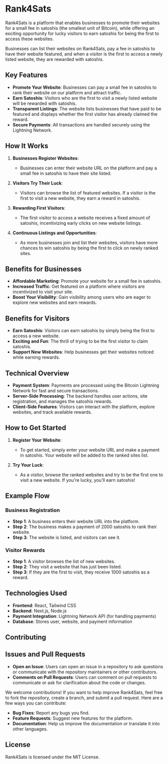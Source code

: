 # Rank4Sats

Rank4Sats is a platform that enables businesses to promote their websites for a small fee in satoshis (the smallest unit of Bitcoin), while offering an exciting opportunity for lucky visitors to earn satoshis for being the first to access these websites.

Businesses can list their websites on Rank4Sats, pay a fee in satoshis to have their website featured, and when a visitor is the first to access a newly listed website, they are rewarded with satoshis.

## Key Features

- **Promote Your Website**: Businesses can pay a small fee in satoshis to rank their website on our platform and attract traffic.
- **Earn Satoshis**: Visitors who are the first to visit a newly listed website will be rewarded with satoshis.
- **Transparent Listings**: The website lists businesses that have paid to be featured and displays whether the first visitor has already claimed the reward.
- **Secure Payments**: All transactions are handled securely using the Lightning Network.
  
## How It Works

1. **Businesses Register Websites**: 
   - Businesses can enter their website URL on the platform and pay a small fee in satoshis to have their site listed.
   
2. **Visitors Try Their Luck**: 
   - Visitors can browse the list of featured websites. If a visitor is the first to visit a new website, they earn a reward in satoshis.

3. **Rewarding First Visitors**: 
   - The first visitor to access a website receives a fixed amount of satoshis, incentivizing early clicks on new website listings.

4. **Continuous Listings and Opportunities**: 
   - As more businesses join and list their websites, visitors have more chances to win satoshis by being the first to click on newly ranked sites.

## Benefits for Businesses

- **Affordable Marketing**: Promote your website for a small fee in satoshis.
- **Increased Traffic**: Get featured on a platform where visitors are incentivized to visit your site.
- **Boost Your Visibility**: Gain visibility among users who are eager to explore new websites and earn rewards.

## Benefits for Visitors

- **Earn Satoshis**: Visitors can earn satoshis by simply being the first to access a new website.
- **Exciting and Fun**: The thrill of trying to be the first visitor to claim satoshis.
- **Support New Websites**: Help businesses get their websites noticed while earning rewards.

## Technical Overview

- **Payment System**: Payments are processed using the Bitcoin Lightning Network for fast and secure transactions.
- **Server-Side Processing**: The backend handles user actions, site registration, and manages the satoshis rewards.
- **Client-Side Features**: Visitors can interact with the platform, explore websites, and track available rewards.

## How to Get Started

1. **Register Your Website**: 
   - To get started, simply enter your website URL and make a payment in satoshis. Your website will be added to the ranked sites list.

2. **Try Your Luck**: 
   - As a visitor, browse the ranked websites and try to be the first one to visit a new website. If you're lucky, you’ll earn satoshis!

## Example Flow

### Business Registration
- **Step 1**: A business enters their website URL into the platform.
- **Step 2**: The business makes a payment of 2000 satoshis to rank their website.
- **Step 3**: The website is listed, and visitors can see it.

### Visitor Rewards
- **Step 1**: A visitor browses the list of new websites.
- **Step 2**: They visit a website that has just been listed.
- **Step 3**: If they are the first to visit, they receive 1000 satoshis as a reward.

## Technologies Used

- **Frontend**: React, Tailwind CSS
- **Backend**: Next.js, Node.js
- **Payment Integration**: Lightning Network API (for handling payments)
- **Database**: Stores user, website, and payment information

## Contributing

## Issues and Pull Requests

- **Open an Issue**: Users can open an issue in a repository to ask questions or communicate with the repository maintainers or other contributors.
- **Comments on Pull Requests**: Users can comment on pull requests to communicate or ask for clarification about the code or changes.
  
We welcome contributions! If you want to help improve Rank4Sats, feel free to fork the repository, create a branch, and submit a pull request. Here are a few ways you can contribute:

- **Bug Fixes**: Report any bugs you find. 
- **Feature Requests**: Suggest new features for the platform.
- **Documentation**: Help us improve the documentation or translate it into other languages.

## License

Rank4Sats is licensed under the MIT License.

